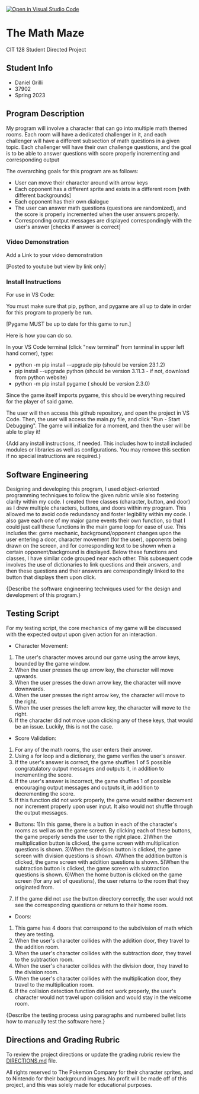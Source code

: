 [![Open in Visual Studio Code](https://classroom.github.com/assets/open-in-vscode-c66648af7eb3fe8bc4f294546bfd86ef473780cde1dea487d3c4ff354943c9ae.svg)](https://classroom.github.com/online_ide?assignment_repo_id=10769082&assignment_repo_type=AssignmentRepo)

# The Math Maze

CIT 128 Student Directed Project

## Student Info

* Daniel Grilli
* 37902
* Spring 2023

## Program Description

My program will involve a character that can go into multiple math themed rooms. Each room will have a dedicated challenger in it, and each challenger will have a different subsection of math questions in a given topic. Each challenger will have their own challenge questions, and the goal is to be able to answer questions with score properly incrementing and corresponding output

The overarching goals for this program are as follows: 
- User can move their character around with arrow keys
- Each opponent has a different sprite and exists in a different room [with different backgrounds]
- Each opponent has their own dialogue
- The user can answer math questions (questions are randomized), and the score is properly incremented when the user answers properly.
- Corresponding output messages are displayed correspondingly with the user's answer [checks if answer is correct]

### Video Demonstration

Add a Link to your video demonstration

[Posted to youtube but view by link only]

### Install Instructions

For use in VS Code:

You must make sure that pip, python, and pygame are all up to date in order for this program to properly be run.

[Pygame MUST be up to date for this game to run.]

Here is how you can do so.

In your VS Code terminal (click "new terminal" from terminal in upper left hand corner), type:

* python -m pip install --upgrade pip (should be version 23.1.2)
* pip install --upgrade python (should be version 3.11.3 - if not, download from python website)
* python -m pip install pygame ( should be version 2.3.0)

Since the game itself imports pygame, this should be everything required for the player of said game. 

The user will then access this github repository, and open the project in VS Code. Then, the user will access the main.py file, and click "Run - Start Debugging". The game will initialize for a moment, and then the user will be able to play it!

{Add any install instructions, if needed. This includes how to install included modules or libraries as well as configurations. You may remove this section if no special instructions are required.}

## Software Engineering

Designing and developing this program, I used object-oriented programming techniques to follow the given rubric while also fostering clarity within my code. 
I created three classes (character, button, and door) as I drew multiple characters, buttons, and doors within my program. This allowed me to avoid code redundancy and foster legibility within my code. I also gave each one of my major game events their own function, so that I could just call these functions in the main game loop for ease of use. This includes the: game mechanic, background/opponent changes upon the user entering a door, character movement (for the user), opponents being drawn on the screen, and for corresponding text to be shown when a certain opponent/background is displayed. Below these functions and classes, I have similar code grouped near each other. This subsequent code involves the use of dictionaries to link questions and their answers, and then these questions and their answers are correspondingly linked to the button that displays them upon click.

{Describe the software engineering techniques used for the design and development of this program.}

## Testing Script

For my testing script, the core mechanics of my game will be discussed with the expected output upon given action for an interaction.
* Character Movement: 
1) The user's character moves around our game using the arrow keys, bounded by the game window.
2) When the user presses the up arrow key, the character will move upwards.
3) When the user presses the down arrow key, the character will move downwards.
4) When the user presses the right arrow key, the character will move to the right.
5) When the user presses the left arrow key, the character will move to the right.
6) If the character did not move upon clicking any of these keys, that would be an issue. Luckily, this is not the case.
* Score Validation:
1) For any of the math rooms, the user enters their answer.
2) Using a for loop and a dictionary, the game verifies the user's answer.
3) If the user's answer is correct, the game shuffles 1 of 5 possible congratulatory output messages and outputs it, in addition to incrementing the score.
4) If the user's answer is incorrect, the game shuffles 1 of possible encouraging output messages and outputs it, in addition to decrementing the score. 
5) If this function did not work properly, the game would neither decrement nor increment properly upon user input. It also would not shuffle through the output messages.
* Buttons:
1)In this game, there is a button in each of the character's rooms as well as on the game screen. By clicking each of these buttons, the game properly sends the user to the right place. 
2)When the multiplication button is clicked, the game screen with multiplication questions is shown. 
3)When the division button is clicked, the game screen with division questions is shown. 
4)When the addition button is clicked, the game screen with addition questions is shown. 
5)When the subtraction button is clicked, the game screen with subtraction questions is shown. 
6)When the home button is clicked on the game screen (for any set of questions), the user returns to the room that they originated from.  
7) If the game did not use the button directory correctly, the user would not see the corresponding questions or return to their home room.
* Doors:
1) This game has 4 doors that correspond to the subdivision of math which they are testing.
2) When the user's character collides with the addition door, they travel to the addition room.
3) When the user's character collides with the subtraction door, they travel to the subtraction room.
4) When the user's character collides with the division door, they travel to the division room. 
5) When the user's character collides with the multiplication door, they travel to the multiplication room.
6) If the collision detection function did not work properly, the user's character would not travel upon collision and would stay in the welcome room. 

{Describe the testing process using paragraphs and numbered bullet lists how to manually test the software here.}

## Directions and Grading Rubric

To review the project directions or update the grading rubric review the [DIRECTIONS.md](DIRECTIONS.md) file.

All rights reserved to The Pokemon Company for their character sprites, and to Nintendo for their background images. No profit will be made off of this project, and this was solely made for educational purposes. 
